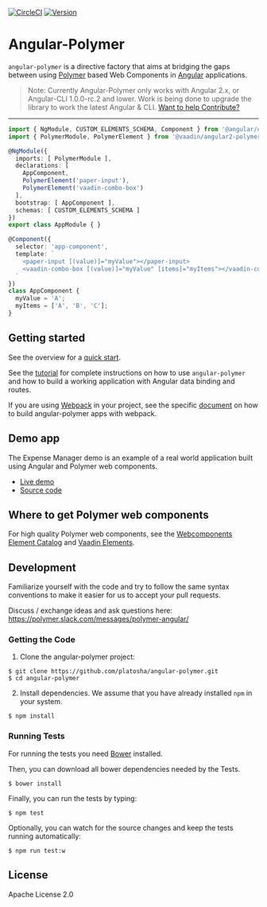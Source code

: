 [![CircleCI](https://img.shields.io/circleci/project/github/platosha/angular-polymer.svg)](https://circleci.com/gh/platosha/angular-polymer) [![Version](https://img.shields.io/npm/v/angular-polymer.svg)](https://www.npmjs.com/package/angular-polymer)

# Angular-Polymer

`angular-polymer` is a directive factory that aims at bridging the gaps between using [Polymer](https://www.polymer-project.org) based Web Components in [Angular](https://angular.io/) applications.

> Note: Currently Angular-Polymer only works with Angular 2.x, or Angular-CLI 1.0.0-rc.2 and lower.
> Work is being done to upgrade the library to work the latest Angular & CLI. [Want to help Contribute?](https://github.com/platosha/angular-polymer/issues/123)

---

```typescript
import { NgModule, CUSTOM_ELEMENTS_SCHEMA, Component } from '@angular/core';
import { PolymerModule, PolymerElement } from '@vaadin/angular2-polymer';

@NgModule({
  imports: [ PolymerModule ],
  declarations: [
    AppComponent,
    PolymerElement('paper-input'),
    PolymerElement('vaadin-combo-box')
  ],
  bootstrap: [ AppComponent ],
  schemas: [ CUSTOM_ELEMENTS_SCHEMA ]
})
export class AppModule { }

@Component({
  selector: 'app-component',
  template: `
    <paper-input [(value)]="myValue"></paper-input>
    <vaadin-combo-box [(value)]="myValue" [items]="myItems"></vaadin-combo-box>
  `
})
class AppComponent {
  myValue = 'A';
  myItems = ['A', 'B', 'C'];
}
```

## Getting started

See the overview for a [quick start](https://github.com/platosha/angular-polymer/blob/master/docs/overview.adoc#quick-start).

See the [tutorial](https://github.com/platosha/angular-polymer/blob/master/docs/tutorial-index.adoc) for complete instructions on how to use `angular-polymer` and how to build a working application with Angular data binding and routes.

If you are using [Webpack](https://webpack.github.io/) in your project, see the specific [document](https://github.com/platosha/angular-polymer/blob/master/docs/ng-cli-webpack.adoc) on how to build angular-polymer apps with webpack.

## Demo app

The Expense Manager demo is an example of a real world application built using Angular and Polymer web components.

- [Live demo](http://demo.vaadin.com/expense-manager-ng)
- [Source code](https://github.com/vaadin/expense-manager-ng2-demo)

## Where to get Polymer web components

For high quality Polymer web components, see the [Webcomponents Element Catalog](https://www.webcomponents.org/) and [Vaadin Elements](https://vaadin.com/elements).

## Development

Familiarize yourself with the code and try to follow the same syntax conventions to make it easier for us to accept your pull requests.

Discuss / exchange ideas and ask questions here:
https://polymer.slack.com/messages/polymer-angular/

### Getting the Code

1. Clone the angular-polymer project:

  ```shell
  $ git clone https://github.com/platosha/angular-polymer.git
  $ cd angular-polymer
  ```

2. Install dependencies. We assume that you have already installed `npm` in your system.

  ```shell
  $ npm install
  ```

### Running Tests

For running the tests you need [Bower](http://bower.io) installed.

Then, you can download all bower dependencies needed by the Tests.

  ```shell
  $ bower install
  ```

Finally, you can run the tests by typing:

  ```shell
  $ npm test
  ```

Optionally, you can watch for the source changes and keep the tests running automatically:

  ```shell
  $ npm run test:w
  ```

## License

Apache License 2.0
